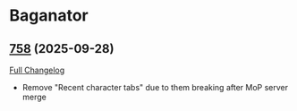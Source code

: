 # Baganator

## [758](https://github.com/TheMouseNest/Baganator/tree/758) (2025-09-28)
[Full Changelog](https://github.com/TheMouseNest/Baganator/compare/757...758) 

- Remove "Recent character tabs" due to them breaking after MoP server merge  
